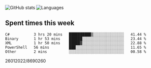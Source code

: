 ![GitHub stats](https://github-readme-stats.vercel.app/api?username=emipa606&theme=github_dark&show_icons=true) 
![Languages](https://github-readme-stats.vercel.app/api/top-langs/?username=emipa606&theme=github_dark&layout=compact)

## Spent times this week
<!--START_SECTION:waka-->

```text
C#           3 hrs 20 mins   ██████████▒░░░░░░░░░░░░░░   41.44 %
Binary       1 hr 53 mins    ██████░░░░░░░░░░░░░░░░░░░   23.44 %
XML          1 hr 50 mins    █████▓░░░░░░░░░░░░░░░░░░░   22.88 %
PowerShell   56 mins         ███░░░░░░░░░░░░░░░░░░░░░░   11.65 %
Other        2 mins          ░░░░░░░░░░░░░░░░░░░░░░░░░   00.58 %
```

<!--END_SECTION:waka-->


26012022/8690260
